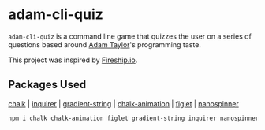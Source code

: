 # adam-cli-quiz

```adam-cli-quiz``` is a command line game that quizzes the user on a series of questions based around [Adam Taylor](https://github.com/tayloradam1999)'s programming taste.
  
This project was inspired by [Fireship.io](https://fireship.io/).
  
## Packages Used

[chalk](https://github.com/chalk/chalk) | 
[inquirer](https://github.com/SBoudrias/Inquirer.js) |
[gradient-string](https://github.com/bokub/gradient-string) |
[chalk-animation](https://github.com/bokub/chalk-animation) |
[figlet](https://github.com/patorjk/figlet.js) |
[nanospinner](https://github.com/usmanyunusov/nanospinner)
  
```sh
npm i chalk chalk-animation figlet gradient-string inquirer nanospinner
```